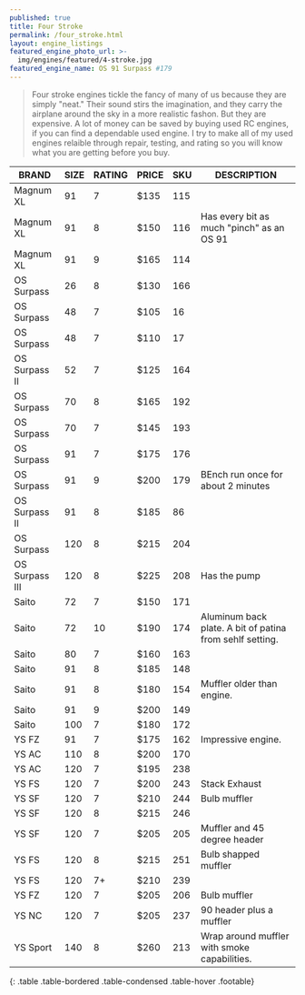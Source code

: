```yaml
---
published: true
title: Four Stroke
permalink: /four_stroke.html
layout: engine_listings
featured_engine_photo_url: >-
  img/engines/featured/4-stroke.jpg
featured_engine_name: OS 91 Surpass #179
---
```
















> Four stroke engines tickle the fancy of many of us because they are simply "neat." Their sound stirs the imagination, and they carry the airplane around the sky in a more realistic fashon.  But they are expensive.  A lot of money can be saved by buying used RC engines, if you can find a dependable used engine. I try to make all of my used engines relaible through repair, testing, and rating so you will know what you are getting before you buy.

BRAND             | SIZE  | RATING | PRICE | SKU   | DESCRIPTION
------------------|-------|--------|-------|-------|---------------------
Magnum XL         | 91    | 7      | $135  | 115   |
Magnum XL         | 91    | 8      | $150  | 116   | Has every bit as much "pinch" as an OS 91
Magnum XL         | 91    | 9      | $165  | 114   |
OS Surpass        | 26    | 8      | $130  | 166   |
OS Surpass        | 48    | 7      | $105  | 16    |
OS Surpass        | 48    | 7      | $110  | 17    |
OS Surpass II     | 52    | 7      | $125  | 164   |
OS Surpass        | 70    | 8      | $165  | 192   |
OS Surpass        | 70    | 7      | $145  | 193   |
OS Surpass        | 91    | 7      | $175  | 176   |
OS Surpass        | 91    | 9      | $200  | 179   | BEnch run once for about 2 minutes
OS Surpass II     | 91    | 8      | $185  | 86    |
OS Surpass        | 120   | 8      | $215  | 204   |
OS Surpass III    | 120   | 8      | $225  | 208   | Has the pump
Saito             | 72    | 7      | $150  | 171   |
Saito             | 72    | 10     | $190  | 174   | Aluminum back plate.  A bit of patina from sehlf setting.
Saito             | 80    | 7      | $160  | 163   |
Saito             | 91    | 8      | $185  | 148   |
Saito             | 91    | 8      | $180  | 154   | Muffler older than engine. 
Saito             | 91    | 9      | $200  | 149   | 
Saito             | 100   | 7      | $180  | 172   |
YS FZ             | 91    | 7      | $175  | 162   | Impressive engine.
YS AC             | 110   | 8      | $200  | 170   | 
YS AC             | 120   | 7      | $195  | 238   |
YS FS             | 120   | 7      | $200  | 243   | Stack Exhaust
YS SF             | 120   | 7      | $210  | 244   | Bulb muffler
YS SF             | 120   | 8      | $215  | 246   |  
YS SF             | 120   | 7      | $205  | 205   | Muffler and 45 degree header
YS FS             | 120   | 8      | $215  | 251   | Bulb shapped muffler
YS FS             | 120   | 7+     | $210  | 239   | 
YS FZ             | 120   | 7      | $205  | 206   | Bulb muffler
YS NC             | 120   | 7      | $205  | 237   | 90 header plus a muffler
YS Sport          | 140   | 8      | $260  | 213   | Wrap around muffler with smoke capabilities.                                      
{: .table .table-bordered .table-condensed .table-hover .footable}
